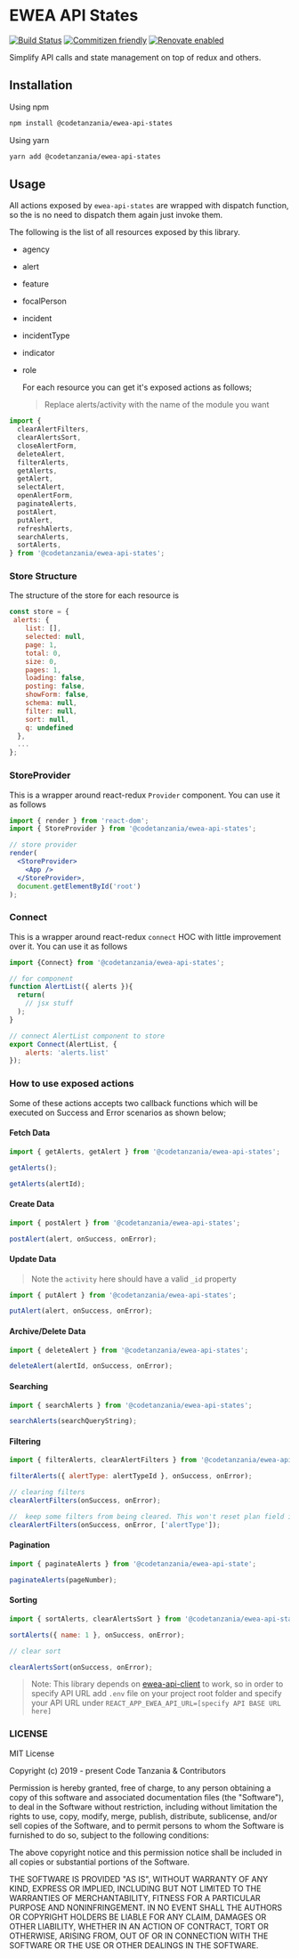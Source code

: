 # EWEA API States

[![Build Status](https://travis-ci.org/CodeTanzania/ewea-api-states.svg?branch=develop)](https://travis-ci.org/CodeTanzania/ewea-api-states)
[![Commitizen friendly](https://img.shields.io/badge/commitizen-friendly-brightgreen.svg)](http://commitizen.github.io/cz-cli/)
[![Renovate enabled](https://img.shields.io/badge/renovate-enabled-brightgreen.svg)](https://renovatebot.com/)

Simplify API calls and state management on top of redux and others.

## Installation

Using npm

```sh
npm install @codetanzania/ewea-api-states
```

Using yarn

```sh
yarn add @codetanzania/ewea-api-states
```

## Usage

All actions exposed by `ewea-api-states` are wrapped with dispatch function, so the is no need to dispatch them again just invoke them.

The following is the list of all resources exposed by this library.

- agency
- alert
- feature
- focalPerson
- incident
- incidentType
- indicator
- role

  For each resource you can get it's exposed actions as follows;

  > Replace alerts/activity with the name of the module you want

```js
import {
  clearAlertFilters,
  clearAlertsSort,
  closeAlertForm,
  deleteAlert,
  filterAlerts,
  getAlerts,
  getAlert,
  selectAlert,
  openAlertForm,
  paginateAlerts,
  postAlert,
  putAlert,
  refreshAlerts,
  searchAlerts,
  sortAlerts,
} from '@codetanzania/ewea-api-states';
```

### Store Structure

The structure of the store for each resource is

```js
const store = {
 alerts: {
    list: [],
    selected: null,
    page: 1,
    total: 0,
    size: 0,
    pages: 1,
    loading: false,
    posting: false,
    showForm: false,
    schema: null,
    filter: null,
    sort: null,
    q: undefined
  },
  ...
};
```

### StoreProvider

This is a wrapper around react-redux `Provider` component. You can use it as follows

```jsx
import { render } from 'react-dom';
import { StoreProvider } from '@codetanzania/ewea-api-states';

// store provider
render(
  <StoreProvider>
    <App />
  </StoreProvider>,
  document.getElementById('root')
);
```

### Connect

This is a wrapper around react-redux `connect` HOC with little improvement over it. You can use it as follows

```js
import {Connect} from '@codetanzania/ewea-api-states';

// for component
function AlertList({ alerts }){
  return(
    // jsx stuff
  );
}

// connect AlertList component to store
export Connect(AlertList, {
    alerts: 'alerts.list'
});

```

### How to use exposed actions

Some of these actions accepts two callback functions which will be executed on Success and Error scenarios as shown below;

#### Fetch Data

```js
import { getAlerts, getAlert } from '@codetanzania/ewea-api-states';

getAlerts();

getAlerts(alertId);
```

#### Create Data

```js
import { postAlert } from '@codetanzania/ewea-api-states';

postAlert(alert, onSuccess, onError);
```

#### Update Data

> Note the `activity` here should have a valid `_id` property

```js
import { putAlert } from '@codetanzania/ewea-api-states';

putAlert(alert, onSuccess, onError);
```

#### Archive/Delete Data

```js
import { deleteAlert } from '@codetanzania/ewea-api-states';

deleteAlert(alertId, onSuccess, onError);
```

#### Searching

```js
import { searchAlerts } from '@codetanzania/ewea-api-states';

searchAlerts(searchQueryString);
```

#### Filtering

```js
import { filterAlerts, clearAlertFilters } from '@codetanzania/ewea-api-states';

filterAlerts({ alertType: alertTypeId }, onSuccess, onError);

// clearing filters
clearAlertFilters(onSuccess, onError);

//  keep some filters from being cleared. This won't reset plan field in filter object
clearAlertFilters(onSuccess, onError, ['alertType']);
```

#### Pagination

```js
import { paginateAlerts } from '@codetanzania/ewea-api-state';

paginateAlerts(pageNumber);
```

#### Sorting

```js
import { sortAlerts, clearAlertsSort } from '@codetanzania/ewea-api-state';

sortAlerts({ name: 1 }, onSuccess, onError);

// clear sort

clearAlertsSort(onSuccess, onError);
```

> Note: This library depends on [ewea-api-client](https://github.com/CodeTanzania/ewea-api-client) to work, so in order to specify API URL add `.env` file on your project root folder and specify your API URL under `REACT_APP_EWEA_API_URL=[specify API BASE URL here]`

### LICENSE

MIT License

Copyright (c) 2019 - present Code Tanzania & Contributors

Permission is hereby granted, free of charge, to any person obtaining a copy of this software and associated documentation files (the "Software"), to deal in the Software without restriction, including without limitation the rights to use, copy, modify, merge, publish, distribute, sublicense, and/or sell copies of the Software, and to permit persons to whom the Software is furnished to do so, subject to the following conditions:

The above copyright notice and this permission notice shall be included in all copies or substantial portions of the Software.

THE SOFTWARE IS PROVIDED "AS IS", WITHOUT WARRANTY OF ANY KIND, EXPRESS OR IMPLIED, INCLUDING BUT NOT LIMITED TO THE WARRANTIES OF MERCHANTABILITY, FITNESS FOR A PARTICULAR PURPOSE AND NONINFRINGEMENT. IN NO EVENT SHALL THE AUTHORS OR COPYRIGHT HOLDERS BE LIABLE FOR ANY CLAIM, DAMAGES OR OTHER LIABILITY, WHETHER IN AN ACTION OF CONTRACT, TORT OR OTHERWISE, ARISING FROM, OUT OF OR IN CONNECTION WITH THE SOFTWARE OR THE USE OR OTHER DEALINGS IN THE SOFTWARE.
